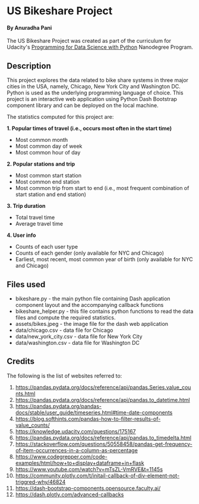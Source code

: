 # US Bikeshare Project
#### By Anuradha Pani
The US Bikeshare Project was created as part of the curriculum for Udacity's [Programming for Data Science with Python](https://www.udacity.com/course/programming-for-data-science-nanodegree--nd104) Nanodegree Program.

## Description
This project explores the data related to bike share systems in three major cities in the USA, namely, Chicago, New York City and Washington DC. Python is used as the underlying programming language of choice. This project is an interactive web application using Python Dash Bootstrap component library and can be deployed on the local machine.

The statistics computed for this project are:

__1. Popular times of travel (i.e., occurs most often in the start time)__
* Most common month
* Most common day of week
* Most common hour of day

__2. Popular stations and trip__

* Most common start station
* Most common end station
* Most common trip from start to end (i.e., most frequent combination of start station and end station)

__3. Trip duration__

* Total travel time
* Average travel time

__4. User info__

* Counts of each user type
* Counts of each gender (only available for NYC and Chicago)
* Earliest, most recent, most common year of birth (only available for NYC and Chicago)

## Files used
* bikeshare.py - the main python file containing Dash application component layout and the accompanying callback functions
* bikeshare_helper.py - this file contains python functions to read the data files and compute the required statistics.
* assets/bikes.jpeg - the image file for the dash web application
* data/chicago.csv - data file for Chicago
* data/new_york_city.csv - data file for New York City
* data/washington.csv - data file for Washington DC

## Credits
The following is the list of websites referred to:
1. https://pandas.pydata.org/docs/reference/api/pandas.Series.value_counts.html
2. https://pandas.pydata.org/docs/reference/api/pandas.to_datetime.html
3. https://pandas.pydata.org/pandas-docs/stable/user_guide/timeseries.html#time-date-components
4. https://blog.softhints.com/pandas-how-to-filter-results-of-value_counts/
5. https://knowledge.udacity.com/questions/175167
6. https://pandas.pydata.org/docs/reference/api/pandas.to_timedelta.html
7. https://stackoverflow.com/questions/50558458/pandas-get-frequency-of-item-occurrences-in-a-column-as-percentage
8. https://www.codegrepper.com/code-examples/html/how+to+display+dataframe+in+flask
9. https://www.youtube.com/watch?v=mTsZL-VmRVE&t=1145s
10. https://community.plotly.com/t/initail-callback-of-div-element-not-triggred-why/46824
11. https://dash-bootstrap-components.opensource.faculty.ai/
12. https://dash.plotly.com/advanced-callbacks
